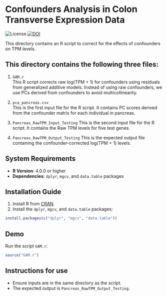 # Confounders Analysis in Colon Transverse Expression Data

![License](https://img.shields.io/badge/License-Apache%202.0-blue.svg)
[![DOI](https://img.shields.io/badge/DOI-10.1101%2F2024.08.24.609537-blue)](https://doi.org/10.1101/2024.08.24.609537)

This directory contains an R script to correct for the effects of confounders on TPM levels.

## This directory contains the following three files:

1) `GAM.r`  
 This R script corrects raw log(TPM + 1) for confounders using residuals from generalized additive models. Instead of using raw confounders, we use PCs derived from confounders to avoid multicollinearity.

2) `pca_pancreas.csv`  
 This is the first input file for the R script. It contains PC scores derived from the confounder matrix for each individual in pancreas.

3) `Pancreas_RawTPM_Input_Testing`
   This is the second input file for the R script. It contains the Raw TPM levels for five test genes.

4) `Pancreas_RawTPM_Output_Testing`
   This is the expected output file containing the confounder-corrected log(TPM + 1) levels.


## System Requirements

- **R Version**: 4.0.0 or higher
- **Dependencies**: `dplyr`, `mgcv`, and `data.table` packages 

## Installation Guide

1. Install R from [CRAN](https://cran.r-project.org/).
2.  Install the `dplyr`, `mgcv`, and `data.table` packages:
   ```r
   install.packages(c("dplyr", "mgcv", "data.table"))
```
## Demo
 Run the script `GAM.r`:
   ```r
   source("GAM.r")
```
## Instructions for use
- Ensure inputs are in the same directory as the script.
- The expected output is `Pancreas_RawTPM_Output_Testing`.

